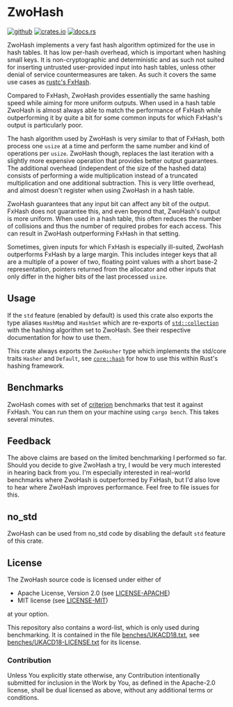# ZwoHash

[![github][github-badge]][github] [![crates.io][crate-badge]][crate] [![docs.rs][docs-badge]][docs]

[github]: https://github.com/jix/zwohash
[crate]: https://crates.io/crates/zwohash
[docs]: https://docs.rs/zwohash/*/zwohash

ZwoHash implements a very fast hash algorithm optimized for the use in
hash tables. It has low per-hash overhead, which is important when hashing small
keys. It is non-cryptographic and deterministic and as such not suited for
inserting untrusted user-provided input into hash tables, unless other denial of
service countermeasures are taken. As such it covers the same use cases as
[rustc's FxHash][rustc_hash].

Compared to FxHash, ZwoHash provides essentially the same hashing speed while
aiming for more uniform outputs. When used in a hash table ZwoHash is almost
always able to match the performance of FxHash while outperforming it by quite
a bit for some common inputs for which FxHash's output is particularly poor.

The hash algorithm used by ZwoHash is very similar to that of FxHash, both
process one `usize` at a time and perform the same number and kind of
operations per `usize`. ZwoHash though, replaces the last iteration with a
slightly more expensive operation that provides better output guarantees. The
additional overhead (independent of the size of the hashed data) consists of
performing a wide multiplication instead of a truncated multiplication and one
additional subtraction. This is very little overhead, and almost doesn't
register when using ZwoHash in a hash table.

ZwoHash guarantees that any input bit can affect any bit of the output. FxHash
does not guarantee this, and even beyond that, ZwoHash's output is more
uniform. When used in a hash table, this often reduces the number of collisions
and thus the number of required probes for each access. This can result in
ZwoHash outperforming FxHash in that setting.

Sometimes, given inputs for which FxHash is especially ill-suited, ZwoHash
outperforms FxHash by a large margin. This includes integer keys that all are a
multiple of a power of two, floating point values with a short base-2
representation, pointers returned from the allocator and other inputs that only
differ in the higher bits of the last processed `usize`.

## Usage

If the `std` feature (enabled by default) is used this crate also exports the
type aliases `HashMap` and `HashSet` which are re-exports of
[`std::collection`][collections] with the hashing algorithm set to ZwoHash. See
their respective documentation for how to use them.

This crate always exports the `ZwoHasher` type which implements the std/core
traits `Hasher` and `Default`, see [`core::hash`][core_hash] for how to use
this within Rust's hashing framework.

## Benchmarks

ZwoHash comes with set of [criterion] benchmarks that test it against FxHash.
You can run them on your machine using `cargo bench`. This takes several
minutes.

## Feedback

The above claims are based on the limited benchmarking I performed so far.
Should you decide to give ZwoHash a try, I would be very much interested in
hearing back from you. I'm especially interested in real-world benchmarks where
ZwoHash is outperformed by FxHash, but I'd also love to hear where ZwoHash
improves performance. Feel free to file issues for this.

## no_std

ZwoHash can be used from no_std code by disabling the default `std` feature of
this crate.

## License

The ZwoHash source code is licensed under either of

  * Apache License, Version 2.0 (see [LICENSE-APACHE](LICENSE-APACHE))
  * MIT license (see [LICENSE-MIT](LICENSE-MIT))

at your option.

This repository also contains a word-list, which is only used during
benchmarking. It is contained in the file
[benches/UKACD18.txt](benches/UKACD18.txt), see
[benches/UKACD18-LICENSE.txt](benches/UKACD18-LICENSE.txt) for its license.

### Contribution

Unless You explicitly state otherwise, any Contribution intentionally submitted
for inclusion in the Work by You, as defined in the Apache-2.0 license, shall
be dual licensed as above, without any additional terms or conditions.

[rustc_hash]: https://crates.io/crates/rustc-hash
[criterion]: https://crates.io/crates/criterion
[core_hash]: https://doc.rust-lang.org/core/hash/index.html
[collections]: https://doc.rust-lang.org/std/collections/index.html


[github-badge]: https://img.shields.io/badge/github-jix/zwohash-blueviolet?style=flat-square
[crate-badge]: https://img.shields.io/crates/v/zwohash?style=flat-square
[docs-badge]: https://img.shields.io/badge/docs.rs-zwohash-informational?style=flat-square
